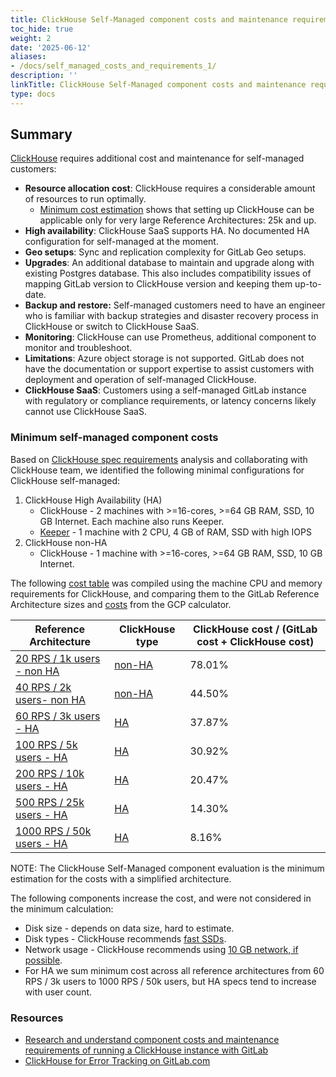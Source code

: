 ```yaml
---
title: ClickHouse Self-Managed component costs and maintenance requirements
toc_hide: true
weight: 2
date: '2025-06-12'
aliases:
- /docs/self_managed_costs_and_requirements_1/
description: ''
linkTitle: ClickHouse Self-Managed component costs and maintenance requirements
type: docs
---
```


## Summary

[ClickHouse](https://clickhouse.com/) requires additional cost and maintenance for self-managed customers:

- **Resource allocation cost**: ClickHouse requires a considerable amount of resources to run optimally.
  - [Minimum cost estimation](#minimum-self-managed-component-costs) shows that setting up ClickHouse can be applicable only for very large Reference Architectures: 25k and up.
- **High availability**: ClickHouse SaaS supports HA. No documented HA configuration for self-managed at the moment.
- **Geo setups**: Sync and replication complexity for GitLab Geo setups.
- **Upgrades**: An additional database to maintain and upgrade along with existing Postgres database. This also includes compatibility issues of mapping GitLab version to ClickHouse version and keeping them up-to-date.
- **Backup and restore:** Self-managed customers need to have an engineer who is familiar with backup strategies and disaster recovery process in ClickHouse or switch to ClickHouse SaaS.
- **Monitoring**: ClickHouse can use Prometheus, additional component to monitor and troubleshoot.
- **Limitations**: Azure object storage is not supported. GitLab does not have the documentation or support expertise to assist customers with deployment and operation of self-managed ClickHouse.
- **ClickHouse SaaS**: Customers using a self-managed GitLab instance with regulatory or compliance requirements, or latency concerns likely cannot use ClickHouse SaaS.

### Minimum self-managed component costs

Based on [ClickHouse spec requirements](https://gitlab.com/gitlab-com/www-gitlab-com/-/issues/14384#note_1307456092) analysis
and collaborating with ClickHouse team, we identified the following minimal configurations for ClickHouse self-managed:

1. ClickHouse High Availability (HA)
    - ClickHouse - 2 machines with >=16-cores, >=64 GB RAM, SSD, 10 GB Internet. Each machine also runs Keeper.
    - [Keeper](https://clickhouse.com/docs/en/guides/sre/keeper/clickhouse-keeper) - 1 machine with 2 CPU, 4 GB of RAM, SSD with high IOPS
1. ClickHouse non-HA
    - ClickHouse - 1 machine with >=16-cores, >=64 GB RAM, SSD, 10 GB Internet.

The following [cost table](https://gitlab.com/gitlab-com/www-gitlab-com/-/issues/14384#note_1324085466) was compiled using the machine CPU and memory requirements for ClickHouse, and comparing them to the
GitLab Reference Architecture sizes and [costs](https://docs.gitlab.com/ee/administration/reference_architectures/index.html#cost-calculator-templates) from the GCP calculator.

| Reference Architecture  | ClickHouse type | ClickHouse cost / (GitLab cost + ClickHouse cost) |
|-------------|-----------------|-----------------------------------|
| [20 RPS / 1k users - non HA](https://cloud.google.com/products/calculator#id=a6d6a94a-c7dc-4c22-85c4-7c5747f272ed) | [non-HA](https://cloud.google.com/products/calculator#id=9af5359e-b155-451c-b090-5f0879bb591e)          | 78.01%                            |
| [40 RPS / 2k users- non HA](https://cloud.google.com/products/calculator#id=0d3aff1f-ea3d-43f9-aa59-df49d27c35ca) | [non-HA](https://cloud.google.com/products/calculator#id=9af5359e-b155-451c-b090-5f0879bb591e)          | 44.50%                            |
| [60 RPS / 3k users - HA](https://cloud.google.com/products/calculator/#id=15fc2bd9-5b1c-479d-bc46-d5ce096b8107)     | [HA](https://cloud.google.com/products/calculator#id=9909f5af-d41a-4da2-b8cc-a0347702a823)              | 37.87%                            |
| [100 RPS / 5k users - HA](https://cloud.google.com/products/calculator/#id=9a798136-53f2-4c35-be43-8e1e975a6663)     | [HA](https://cloud.google.com/products/calculator#id=9909f5af-d41a-4da2-b8cc-a0347702a823)              | 30.92%                           |
| [200 RPS / 10k users - HA](https://cloud.google.com/products/calculator#id=cbe61840-31a1-487f-88fa-631251c2fde5)   | [HA](https://cloud.google.com/products/calculator#id=9909f5af-d41a-4da2-b8cc-a0347702a823)              | 20.47%                            |
| [500 RPS / 25k users - HA](https://cloud.google.com/products/calculator#id=b4b8b587-508a-4433-adc8-dc506bbe924f)    | [HA](https://cloud.google.com/products/calculator#id=9909f5af-d41a-4da2-b8cc-a0347702a823)              | 14.30%                            |
| [1000 RPS / 50k users - HA](https://cloud.google.com/products/calculator/#id=48b4d817-d6cd-44b8-b069-0ba9a5d123ea)    | [HA](https://cloud.google.com/products/calculator#id=9909f5af-d41a-4da2-b8cc-a0347702a823)              | 8.16%                            |

NOTE:
The ClickHouse Self-Managed component evaluation is the minimum estimation for the costs
with a simplified architecture.

The following components increase the cost, and were not considered in the minimum calculation:

- Disk size - depends on data size, hard to estimate.
- Disk types - ClickHouse recommends [fast SSDs](https://clickhouse.com/docs/ru/operations/tips#storage-subsystem).
- Network usage - ClickHouse recommends using [10 GB network, if possible](https://clickhouse.com/docs/en/operations/tips#network).
- For HA we sum minimum cost across all reference architectures from 60 RPS / 3k users to 1000 RPS / 50k users, but HA specs tend to increase with user count.

### Resources

- [Research and understand component costs and maintenance requirements of running a ClickHouse instance with GitLab](https://gitlab.com/gitlab-com/www-gitlab-com/-/issues/14384)
- [ClickHouse for Error Tracking on GitLab.com](https://gitlab.com/gitlab-com/gl-infra/readiness/-/blob/master/library/database/clickhouse/index.md)
